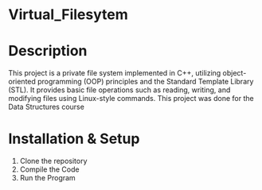 # Virtual_Filesytem
# Description
This project is a private file system implemented in C++, utilizing object-oriented programming (OOP) principles and the Standard Template Library (STL). It provides basic file operations such as reading, writing, and modifying files using Linux-style commands. This project was done for the Data Structures course

# Installation & Setup
1. Clone the repository
2. Compile the Code
3. Run the Program
